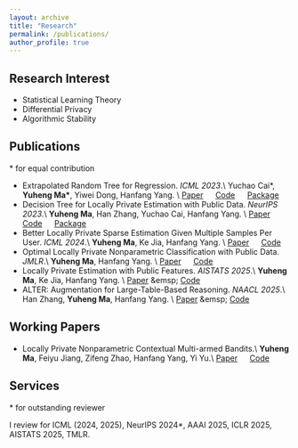 ```yaml
---
layout: archive
title: "Research"
permalink: /publications/
author_profile: true
---
```



Research Interest
---

- Statistical Learning Theory
- Differential Privacy
- Algorithmic Stability



Publications
---
\* for equal contribution
- Extrapolated Random Tree for Regression. *ICML 2023*.\\
Yuchao Cai\*, **Yuheng Ma\***, Yiwei Dong, Hanfang Yang. \\
[Paper](https://proceedings.mlr.press/v202/cai23d.html) &emsp; [Code](https://github.com/Karlmyh/ERTR) &emsp; [Package](https://github.com/Karlmyh/ExtraTree) 
- Decision Tree for Locally Private Estimation with Public Data. *NeurIPS 2023*.\\
**Yuheng Ma**, Han Zhang, Yuchao Cai, Hanfang Yang. \\
[Paper](https://openreview.net/forum?id=F5FVsfCxt8) &emsp; [Code](https://github.com/Karlmyh/LPDT) &emsp; [Package](https://github.com/Karlmyh/LPDT)
- Better Locally Private Sparse Estimation Given Multiple Samples Per User. *ICML 2024*.\\
**Yuheng Ma**, Ke Jia, Hanfang Yang. \\
[Paper](https://openreview.net/pdf/64ce4a5e3f521f1c87173c2e69e4e1b7f60678ac.pdf) &emsp; [Code](https://github.com/Karlmyh/ULDP-SL)
- Optimal Locally Private Nonparametric Classification with Public Data. *JMLR*.\\
**Yuheng Ma**, Hanfang Yang. \\
[Paper](https://jmlr.org/papers/volume25/23-1563/23-1563.pdf) &emsp; [Code](https://github.com/Karlmyh/LPCT) 
- Locally Private Estimation with Public Features. *AISTATS 2025*.\\
**Yuheng Ma**, Ke Jia, Hanfang Yang. \\
[Paper](https://openreview.net/forum?id=4fhFayxBO5&referrer=%5BAuthor%20Console%5D(%2Fgroup%3Fid%3Daistats.org%2FAISTATS%2F2025%2FConference%2FAuthors%23your-submissions)) &emsp; [Code](https://github.com/Karlmyh/LDP-PublicFeatures) 
- ALTER: Augmentation for Large-Table-Based Reasoning. *NAACL 2025*.\\
Han Zhang, **Yuheng Ma**, Hanfang Yang. \\
[Paper](https://openreview.net/forum?id=2o6XGCeI5q&referrer=%5BAuthor%20Console%5D(%2Fgroup%3Fid%3Daclweb.org%2FNAACL%2F2025%2FConference%2FAuthors%23your-submissions)) &emsp; [Code](https://github.com/Hanzhang-lang/ALTER)

Working Papers
---



- Locally Private Nonparametric Contextual Multi-armed Bandits.\\
**Yuheng Ma**, Feiyu Jiang, Zifeng Zhao, Hanfang Yang, Yi Yu.\\
[Paper](https://arxiv.org/abs/2503.08098) &emsp; [Code](https://github.com/Karlmyh/LDP-Contextual-MAB)


Services
---
\* for outstanding reviewer

I review for ICML (2024, 2025), NeurIPS 2024*, AAAI 2025, ICLR 2025, AISTATS 2025, TMLR.




<!-- Google tag (gtag.js) -->
<script async src="https://www.googletagmanager.com/gtag/js?id=G-5ZH8RB1RV4"></script>
<script>
  window.dataLayer = window.dataLayer || [];
  function gtag(){dataLayer.push(arguments);}
  gtag('js', new Date());

  gtag('config', 'G-5ZH8RB1RV4');
</script>


<!-- {% if author.googlescholar %}
  You can also find my articles on <u><a href="{{author.googlescholar}}">my Google Scholar profile</a>.</u>
{% endif %}

{% include base_path %}

{% for post in site.publications reversed %}
  {% include archive-single.html %}
{% endfor %} -->
